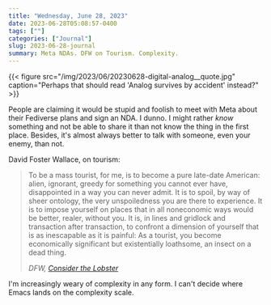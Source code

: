 ```yaml
---
title: "Wednesday, June 28, 2023"
date: 2023-06-28T05:08:57-0400
tags: [""]
categories: ["Journal"]
slug: 2023-06-28-journal
summary: Meta NDAs. DFW on Tourism. Complexity.
---
```


{{< figure src="/img/2023/06/20230628-digital-analog__quote.jpg" caption="Perhaps that should read 'Analog survives by accident' instead?" >}}

People are claiming it would be stupid and foolish to meet with Meta about their Fediverse plans and sign an NDA. I dunno. I might rather _know_ something and not be able to share it than not know the thing in the first place. Besides, it's almost always better to talk with someone, even your enemy, than not.

David Foster Wallace, on tourism: 

> To be a mass tourist, for me, is to become a pure late-date American: alien, ignorant, greedy for something you cannot ever have, disappointed in a way you can never admit. It is to spoil, by way of sheer ontology, the very unspoiledness you are there to experience. It is to impose yourself on places that in all noneconomic ways would be better, realer, without you. It is, in lines and gridlock and transaction after transaction, to confront a dimension of yourself that is as inescapable as it is painful: As a tourist, you become economically significant but existentially loathsome, an insect on a dead thing.
> 
> <cite>DFW, [Consider the Lobster](http://www.gourmet.com.s3-website-us-east-1.amazonaws.com/magazine/2000s/2004/08/consider_the_lobstera56e.html?currentPage=1)</cite>

I'm increasingly weary of complexity in any form. I can't decide where Emacs lands on the complexity scale.
